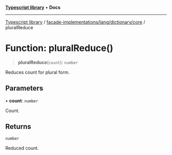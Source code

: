 [**Typescript library**](../../../../../index.md) • **Docs**

***

[Typescript library](../../../../../modules.md) / [facade-implementations/lang/dictionary/core](../index.md) / pluralReduce

# Function: pluralReduce()

> **pluralReduce**(`count`): `number`

Reduces count for plural form.

## Parameters

• **count**: `number`

Count.

## Returns

`number`

Reduced count.

